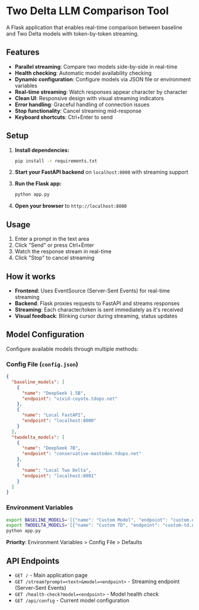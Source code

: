 # Two Delta LLM Comparison Tool

A Flask application that enables real-time comparison between baseline and Two Delta models with token-by-token streaming.

## Features

- **Parallel streaming**: Compare two models side-by-side in real-time
- **Health checking**: Automatic model availability checking
- **Dynamic configuration**: Configure models via JSON file or environment variables
- **Real-time streaming**: Watch responses appear character by character
- **Clean UI**: Responsive design with visual streaming indicators
- **Error handling**: Graceful handling of connection issues
- **Stop functionality**: Cancel streaming mid-response
- **Keyboard shortcuts**: Ctrl+Enter to send

## Setup

1. **Install dependencies:**
   ```bash
   pip install -r requirements.txt
   ```

2. **Start your FastAPI backend** on `localhost:8000` with streaming support

3. **Run the Flask app:**
   ```bash
   python app.py
   ```

4. **Open your browser** to `http://localhost:8080`

## Usage

1. Enter a prompt in the text area
2. Click "Send" or press Ctrl+Enter
3. Watch the response stream in real-time
4. Click "Stop" to cancel streaming

## How it works

- **Frontend**: Uses EventSource (Server-Sent Events) for real-time streaming
- **Backend**: Flask proxies requests to FastAPI and streams responses
- **Streaming**: Each character/token is sent immediately as it's received
- **Visual feedback**: Blinking cursor during streaming, status updates

## Model Configuration

Configure available models through multiple methods:

### Config File (`config.json`)
```json
{
  "baseline_models": [
    {
      "name": "DeepSeek 1.5B",
      "endpoint": "vivid-coyote.tdops.net"
    },
    {
      "name": "Local FastAPI", 
      "endpoint": "localhost:8000"
    }
  ],
  "twodelta_models": [
    {
      "name": "DeepSeek 7B",
      "endpoint": "conservative-mastodon.tdops.net"
    },
    {
      "name": "Local Two Delta",
      "endpoint": "localhost:8001"
    }
  ]
}
```

### Environment Variables
```bash
export BASELINE_MODELS='[{"name": "Custom Model", "endpoint": "custom.example.com"}]'
export TWODELTA_MODELS='[{"name": "Custom TD", "endpoint": "custom-td.example.com"}]'
python app.py
```

**Priority**: Environment Variables > Config File > Defaults

## API Endpoints

- `GET /` - Main application page
- `GET /stream?prompt=<text>&model=<endpoint>` - Streaming endpoint (Server-Sent Events)
- `GET /health-check?model=<endpoint>` - Model health check
- `GET /api/config` - Current model configuration
